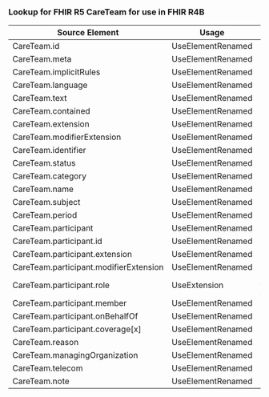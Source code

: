 ### Lookup for FHIR R5 CareTeam for use in FHIR R4B

| Source Element | Usage | Target |
| -------------- | ----- | ------ |
| CareTeam.id | UseElementRenamed | CareTeam.id |
| CareTeam.meta | UseElementRenamed | CareTeam.meta |
| CareTeam.implicitRules | UseElementRenamed | CareTeam.implicitRules |
| CareTeam.language | UseElementRenamed | CareTeam.language |
| CareTeam.text | UseElementRenamed | CareTeam.text |
| CareTeam.contained | UseElementRenamed | CareTeam.contained |
| CareTeam.extension | UseElementRenamed | CareTeam.extension |
| CareTeam.modifierExtension | UseElementRenamed | CareTeam.modifierExtension |
| CareTeam.identifier | UseElementRenamed | CareTeam.identifier |
| CareTeam.status | UseElementRenamed | CareTeam.status |
| CareTeam.category | UseElementRenamed | CareTeam.category |
| CareTeam.name | UseElementRenamed | CareTeam.name |
| CareTeam.subject | UseElementRenamed | CareTeam.subject |
| CareTeam.period | UseElementRenamed | CareTeam.period |
| CareTeam.participant | UseElementRenamed | CareTeam.participant |
| CareTeam.participant.id | UseElementRenamed | CareTeam.participant.id |
| CareTeam.participant.extension | UseElementRenamed | CareTeam.participant.extension |
| CareTeam.participant.modifierExtension | UseElementRenamed | CareTeam.participant.modifierExtension |
| CareTeam.participant.role | UseExtension | http://hl7.org/fhir/5.0/StructureDefinition/extension-CareTeam.participant.role |
| CareTeam.participant.member | UseElementRenamed | CareTeam.participant.member |
| CareTeam.participant.onBehalfOf | UseElementRenamed | CareTeam.participant.onBehalfOf |
| CareTeam.participant.coverage[x] | UseElementRenamed | CareTeam.participant.period |
| CareTeam.reason | UseElementRenamed | CareTeam.reasonCode |
| CareTeam.managingOrganization | UseElementRenamed | CareTeam.managingOrganization |
| CareTeam.telecom | UseElementRenamed | CareTeam.telecom |
| CareTeam.note | UseElementRenamed | CareTeam.note |
